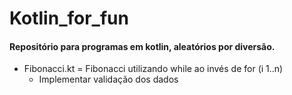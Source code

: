 # Kotlin_for_fun</br > 
<h4>Repositório para programas em kotlin, aleatórios por diversão.</h4>

* Fibonacci.kt = Fibonacci utilizando while ao invés de for (i 1..n)</br >
  * Implementar validação dos dados</li>

